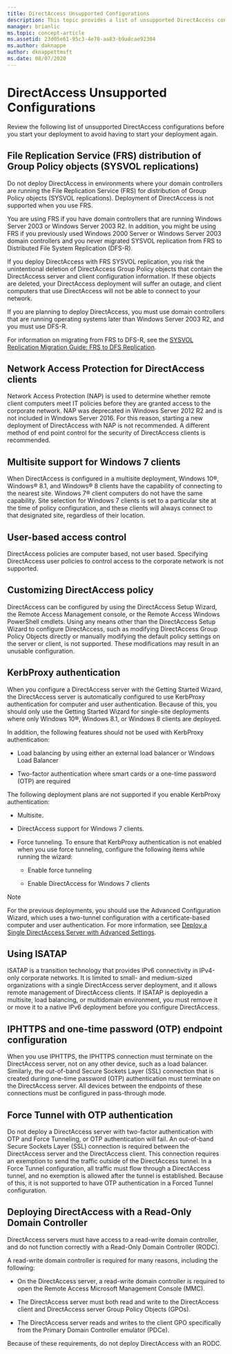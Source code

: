 ```yaml
---
title: DirectAccess Unsupported Configurations
description: This topic provides a list of unsupported DirectAccess configurations in Windows Server 2016.
manager: brianlic
ms.topic: concept-article
ms.assetid: 23d05e61-95c3-4e70-aa83-b9a8cae92304
ms.author: daknappe
author: dknappettmsft
ms.date: 08/07/2020
---
```

# DirectAccess Unsupported Configurations

Review the following list of unsupported DirectAccess configurations before you start your deployment to avoid having to start your deployment again.

## <a name="bkmk_frs"></a>File Replication Service (FRS) distribution of Group Policy objects (SYSVOL replications)
Do not deploy DirectAccess in environments where your domain controllers are running the File Replication Service (FRS) for distribution of Group Policy objects (SYSVOL replications). Deployment of DirectAccess is not supported when you use FRS.

You are using FRS if you have domain controllers that are running Windows Server 2003 or Windows Server 2003 R2. In addition, you might be using FRS if you previously used Windows 2000 Server or Windows Server 2003 domain controllers and you never migrated SYSVOL replication from FRS to Distributed File System Replication (DFS-R).

If you deploy DirectAccess with FRS SYSVOL replication, you risk the unintentional deletion of DirectAccess Group Policy objects that contain the DirectAccess server and client configuration information. If these objects are deleted, your DirectAccess deployment will suffer an outage, and client computers that use DirectAccess will not be able to connect to your network.

If you are planning to deploy DirectAccess, you must use domain controllers that are running operating systems later than Windows Server 2003 R2, and you must use DFS-R.

For information on migrating from FRS to DFS-R, see the [SYSVOL Replication Migration Guide: FRS to DFS Replication](../../../storage/dfs-replication/migrate-sysvol-to-dfsr.md).

## <a name="bkmk_nap"></a>Network Access Protection for DirectAccess clients
Network Access Protection (NAP) is used to determine whether remote client computers meet IT policies before they are granted access to the corporate network. NAP was deprecated in Windows Server 2012 R2 and is not included in Windows Server 2016. For this reason, starting a new deployment of DirectAccess with NAP is not recommended. A different method of end point control for the security of DirectAccess clients is recommended.

## <a name="bkmk_multi"></a>Multisite support for Windows 7 clients
When DirectAccess is configured in a multisite deployment, Windows 10&reg;, Windows&reg; 8.1, and Windows&reg; 8 clients have the capability of connecting to the nearest site.  Windows 7&reg;  client computers do not have the same capability. Site selection for  Windows 7  clients is set to a particular site at the time of policy configuration, and these clients will always connect to that designated site, regardless of their location.

## <a name="bkmk_user"></a>User-based access control
DirectAccess policies are computer based, not user based. Specifying DirectAccess user policies to control access to the corporate network is not supported.

## <a name="bkmk_policy"></a>Customizing DirectAccess policy
DirectAccess can be configured by using the DirectAccess Setup Wizard, the Remote Access Management console, or the Remote Access Windows PowerShell cmdlets. Using any means other than the DirectAccess Setup Wizard to configure DirectAccess, such as modifying DirectAccess Group Policy Objects directly or manually modifying the default policy settings on the server or client, is not supported. These modifications may result in an unusable configuration.

## <a name="bkmk_kerb"></a>KerbProxy authentication
When you configure a DirectAccess server with the Getting Started Wizard, the DirectAccess server is automatically configured to use KerbProxy authentication for computer and user authentication. Because of this, you should only use the Getting Started Wizard for single-site deployments where only Windows 10&reg;, Windows 8.1, or Windows 8 clients are deployed.

In addition, the following features should not be used with KerbProxy authentication:

-   Load balancing by using either an external load balancer or Windows Load
    Balancer

-   Two-factor authentication where smart cards or a one-time password (OTP) are required

The following deployment plans are not supported if you enable KerbProxy authentication:

-   Multisite.

-   DirectAccess support for  Windows 7  clients.

-   Force tunneling. To ensure that KerbProxy authentication is not enabled when you use force tunneling, configure the following items while running the wizard:

    -   Enable force tunneling

    -   Enable DirectAccess for  Windows 7  clients

> [!NOTE]
> For the previous deployments, you should use the Advanced Configuration Wizard, which uses a two-tunnel configuration with a certificate-based computer and user authentication. For more information, see [Deploy a Single DirectAccess Server with Advanced Settings](../../remote-access/directaccess/single-server-advanced/Deploy-a-Single-DirectAccess-Server-with-Advanced-Settings.md).

## <a name="bkmk_isa"></a>Using ISATAP
ISATAP is a transition technology that provides IPv6 connectivity in IPv4-only corporate networks. It is limited to small- and medium-sized organizations with a single DirectAccess server deployment, and it allows remote management of DirectAccess clients. If ISATAP is deployedin a multisite, load balancing, or multidomain environment, you must remove it or move it to a native IPv6 deployment before you configure DirectAccess.

## <a name="bkmk_iphttps"></a>IPHTTPS and one-time password (OTP) endpoint configuration
When you use IPHTTPS, the IPHTTPS connection must terminate on the DirectAccess server, not on any other device, such as a load balancer. Similarly, the out-of-band Secure Sockets Layer (SSL) connection that is created during one-time password (OTP) authentication must terminate on the DirectAccess server. All devices between the endpoints of these connections must be configured in pass-through mode.

## <a name="bkmk_ft"></a>Force Tunnel with OTP authentication
Do not deploy a DirectAccess server with two-factor authentication with OTP and Force Tunneling, or OTP authentication will fail. An out-of-band Secure Sockets Layer (SSL) connection is required between the DirectAccess server and the DirectAccess client. This connection requires an exemption to send the traffic outside of the DirectAccess tunnel. In a Force Tunnel configuration, all traffic must flow through a DirectAccess tunnel, and no exemption is allowed after the tunnel is established. Because of this, it is not supported to have OTP authentication in a Forced Tunnel configuration.

## <a name="bkmk_rodc"></a>Deploying DirectAccess with a Read-Only Domain Controller
DirectAccess servers must have access to a read-write domain controller, and do not function correctly with a Read-Only Domain Controller (RODC).

A read-write domain controller is required for many reasons, including the following:

-   On the DirectAccess server, a read-write domain controller is required to open the Remote Access Microsoft Management Console (MMC).

-   The DirectAccess server must both read and write to the DirectAccess client and DirectAccess server Group Policy Objects (GPOs).

-   The DirectAccess server reads and writes to the client GPO specifically from the Primary Domain Controller emulator (PDCe).

Because of these requirements, do not deploy DirectAccess with an RODC.

